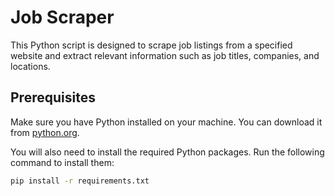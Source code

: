 # Job Scraper

This Python script is designed to scrape job listings from a specified website and extract relevant information such as job titles, companies, and locations.

## Prerequisites

Make sure you have Python installed on your machine. You can download it from [python.org](https://www.python.org/downloads/).

You will also need to install the required Python packages. Run the following command to install them:

```bash
pip install -r requirements.txt
